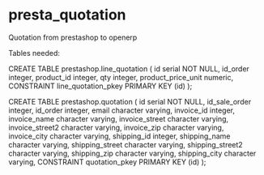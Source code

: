# presta_quotation
Quotation from prestashop to openerp

Tables needed:

CREATE TABLE prestashop.line_quotation
(
  id serial NOT NULL,
  id_order integer,
  product_id integer,
  qty integer,
  product_price_unit numeric,
  CONSTRAINT line_quotation_pkey PRIMARY KEY (id)
);

CREATE TABLE prestashop.quotation
(
  id serial NOT NULL,
  id_sale_order integer,
  id_order integer,
  email character varying,
  invoice_id integer,
  invoice_name character varying,
  invoice_street character varying,
  invoice_street2 character varying,
  invoice_zip character varying,
  invoice_city character varying,
  shipping_id integer,
  shipping_name character varying,
  shipping_street character varying,
  shipping_street2 character varying,
  shipping_zip character varying,
  shipping_city character varying,
  CONSTRAINT quotation_pkey PRIMARY KEY (id)
);
